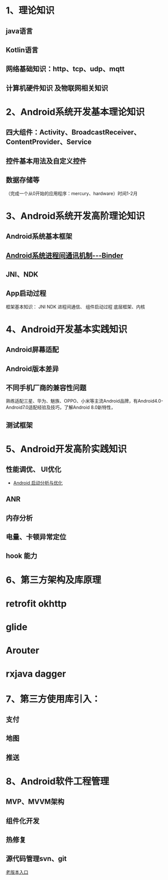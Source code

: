 # 1、理论知识

## java语言

## Kotlin语言

## 网络基础知识：http、tcp、udp、mqtt

## 计算机硬件知识 及物联网相关知识

# 2、Android系统开发基本理论知识


## 四大组件：Activity、BroadcastReceiver、ContentProvider、Service

## 控件基本用法及自定义控件

## 数据存储等


（完成一个从0开始的应用程序：mercury、hardware）时间1-2月

# 3、Android系统开发高阶理论知识

## Android系统基本框架

## [Android系统进程间通讯机制---Binder][binder]

[binder]:https://github.com/geekist/developer_guide/blob/main/android/system/binder.md

## JNI、NDK

## App启动过程

框架基本知识： JNI NDK 进程间通信、 组件启动过程
底层框架、内核

# 4、Android开发基本实践知识

## Android屏幕适配

## Android版本差异

## 不同手机厂商的兼容性问题

熟练适配三星、华为、魅族、OPPO、小米等主流Android品牌，有Android4.0-Android7.0适配经验及技巧，了解Android 8.0新特性，

## 测试框架

# 5、Android开发高阶实践知识

## 性能调优、 UI优化

* [Android 启动分析与优化](https://github.com/geekist/developer_guide/blob/main/android/system/Android_App启动分析与优化.md)

## ANR

## 内存分析

## 电量、卡顿异常定位

## hook 能力

# 6、第三方架构及库原理

# retrofit okhttp

# glide

# Arouter

# rxjava dagger

# 7、第三方使用库引入：

## 支付

## 地图

## 推送


# 8、Android软件工程管理

## MVP、MVVM架构

## 组件化开发


## 热修复

## 源代码管理svn、git

[老版本入口](https://github.com/geekist/developer_guide/blob/main/README2.md)

